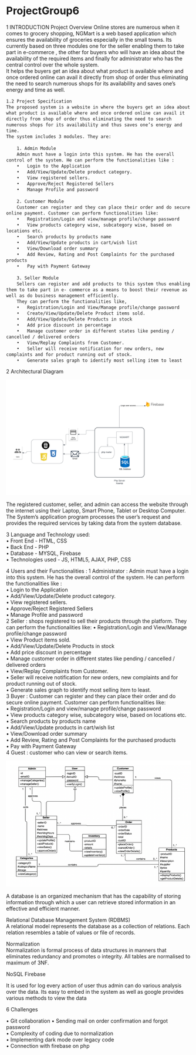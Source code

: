 # ProjectGroup6
1 INTRODUCTION 
    Project Overview 
    Online stores are numerous when it comes to grocery shopping, NGMart is a web based application which ensures the availability of groceries especially in the small towns. Its currently based on three modules one for the seller enabling them to take part in e-commerce , the other for buyers who will have an idea about the availability of the required items and finally for administrator who has the central control over the whole system.  
    It helps the buyers get an idea about what product is available where and once ordered online can avail it directly from shop of order thus eliminating the need to search numerous shops for its availability and saves one’s energy and time as well.  
 
    1.2 Project Specification 
    The proposed system is a website in where the buyers get an idea about what product is available where and once ordered online can avail it directly from shop of order thus eliminating the need to search numerous shops for its availability and thus saves one’s energy and time. 
    The system includes 3 modules. They are: 
 
        1. Admin Module 
        Admin must have a login into this system. He has the overall control of the system. He can perform the functionalities like : 
        •	Login to the Application 
        •	Add/View/Update/Delete product category. 
        •	View registered sellers. 
        •	Approve/Reject Registered Sellers 
        •	Manage Profile and password 
        
        2. Customer Module 
        Customer can register and they can place their order and do secure online payment. Customer can perform functionalities like: 
        •	Registration/Login and view/manage profile/change password 
        •	View products category wise, subcategory wise, based on locations etc. 
        •	Search products by products name 
        •	Add/View/Update products in cart/wish list 
        •	View/Download order summary 
        •	Add Review, Rating and Post Complaints for the purchased products 
        •	Pay with Payment Gateway 
        
        3. Seller Module 
        Sellers can register and add products to this system thus enabling them to take part in e- commerce as a means to boost their revenue as well as do business management efficiently. 
        They can perform the functionalities like, 
        •	Registration/Login and View/Manage profile/change password
        •	Create/View/Update/Delete Product items sold. 
        •	Add/View/Update/Delete Products in stock
        •	Add price discount in percentage 
        •	Manage customer order in different states like pending / cancelled / delivered orders
        •	View/Replay Complaints from Customer. 
        •	Seller will receive notification for new orders, new complaints and for product running out of stock. 
        •	Generate sales graph to identify most selling item to least

2 Architectural Diagram 
 
![Architectural Diagram](https://github.com/anjana-varadan/Assignment04/blob/main/MicrosoftTeams-image%20(5).png)

The registered customer, seller, and admin can access the website through the  internet using their Laptop, Smart Phone, Tablet or Desktop Computer. The System’s application program processes the user’s request and provides the required services by taking data from the system database. 
 
3 Language and Technology used:<br />
    • Front End - HTML, CSS<br />
    • Back End - PHP<br />
    • Database - MYSQL, Firebase<br />
    • Technologies used - JS, HTML5, AJAX, PHP, CSS<br />

4 Users and their Functionalities :
    1 Administrator : Admin must have a login into this system. He has the overall control of the system. He can perform the functionalities like :<br />
        • Login to the Application<br />
        • Add/View/Update/Delete product category.<br />
        • View registered sellers.<br />
        • Approve/Reject Registered Sellers<br />
        • Manage Profile and password<br />
    2 Seller : shops registered to sell their products through the platform. They can perform the functionalities like:
        • Registration/Login and View/Manage profile/change password<br />
        • View Product items sold.<br />
        • Add/View/Update/Delete Products in stock<br />
        • Add price discount in percentage<br />
        • Manage customer order in different states like pending / cancelled /
        delivered orders<br />
        • View/Replay Complaints from Customer.<br />
        • Seller will receive notification for new orders, new complaints and for
        product running out of stock.<br />
        • Generate sales graph to identify most selling item to least.<br />
    3 Buyer : Customer can register and they can place their order and do
    secure online payment. Customer can perform functionalities like:<br />
        • Registration/Login and view/manage profile/change password<br />
        • View products category wise, subcategory wise, based on locations etc.<br />
        • Search products by products name<br />
        • Add/View/Update products in cart/wish list<br />
        • View/Download order summary<br />
        • Add Review, Rating and Post Complaints for the purchased products<br />
        • Pay with Payment Gateway<br />
    4 Guest : customer who can view or search items.<br />

![db Diagram](https://github.com/anjana-varadan/Form-Validation/blob/main/dbDesign.png)

A database is an organized mechanism that has the capability of storing information through which a user can retrieve stored information in an effective and efficient manner.<br />

Relational Database Management System (RDBMS)<br /> 
A relational model represents the database as a collection of relations. Each relation resembles a table of values or file of records. <br />
 
Normalization <br />
Normalization is formal process of data structures in manners that eliminates redundancy and promotes o 
integrity. All tables are normalised to maximum of 3NF.<br />
 
NoSQL Firebase<br />

It is used for log every action of user thus admin can do various analysis over the data. Its easy to embed in the system as well as google provides various methods to view the data<br />

6 Challenges<br />

• Git collaboration
• Sending mail on order confirmation and forgot password<br />
• Complexity of coding due to normalization<br />
• Implementing dark mode over legacy code<br />
• Connection with firebase on php<br />
